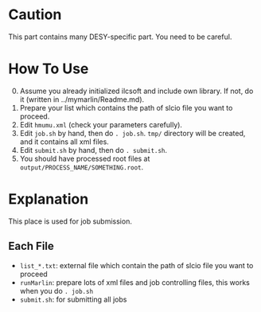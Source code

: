 # Caution
This part contains many DESY-specific part.
You need to be careful.

# How To Use
0. Assume you already initialized ilcsoft and include own library. If not, do it (written in ../mymarlin/Readme.md).
1. Prepare your list which contains the path of slcio file you want to proceed.
2. Edit `hmumu.xml` (check your parameters carefully).
3. Edit `job.sh` by hand, then do `. job.sh`. `tmp/` directory will be created, and it contains all xml files.
4. Edit `submit.sh` by hand, then do `. submit.sh`.
5. You should have processed root files at `output/PROCESS_NAME/SOMETHING.root`.

# Explanation
This place is used for job submission.


## Each File
- `list_*.txt`: external file which contain the path of slcio file you want to proceed
- `runMarlin`: prepare lots of xml files and job controlling files, this works when you do `. job.sh`
- `submit.sh`: for submitting all jobs
